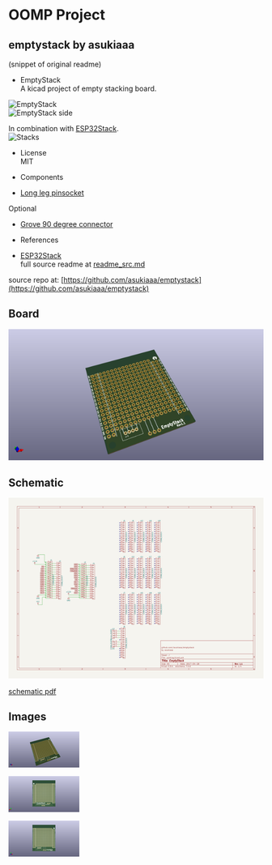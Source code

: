 # OOMP Project  
## emptystack  by asukiaaa  
  
(snippet of original readme)  
  
- EmptyStack  
A kicad project of empty stacking board.  
  
![EmptyStack](docs/emptystack.jpg)  
![EmptyStack side](docs/emptystack_side.jpg)  
  
In combination with [ESP32Stack](https://github.com/asukiaaa/esp32stack).  
![Stacks](docs/stacks.jpg)  
  
- License  
MIT  
  
- Components  
- [Long leg pinsocket](https://www.aliexpress.com/item/8-5-0-0-10-5mm-0-1-pitch-0-4U-gold-plated-1x20-Stacking-Header/32676523255.html?spm=2114.13010608.0.0.rdhnP8)  
  
Optional  
  
- [Grove 90 degree connector](https://www.seeedstudio.com/Grove-Universal-4-pin-connector-90%C2%B0%2810-PCs%29-p-790.html)  
  
- References  
- [ESP32Stack](https://github.com/asukiaaa/esp32stack)  
  full source readme at [readme_src.md](readme_src.md)  
  
source repo at: [https://github.com/asukiaaa/emptystack](https://github.com/asukiaaa/emptystack)  
## Board  
  
[![working_3d.png](working_3d_600.png)](working_3d.png)  
## Schematic  
  
[![working_schematic.png](working_schematic_600.png)](working_schematic.png)  
  
[schematic pdf](working_schematic.pdf)  
## Images  
  
[![working_3d.png](working_3d_140.png)](working_3d.png)  
  
[![working_3d_back.png](working_3d_back_140.png)](working_3d_back.png)  
  
[![working_3d_front.png](working_3d_front_140.png)](working_3d_front.png)  
